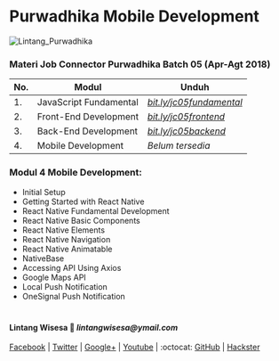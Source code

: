# Purwadhika Mobile Development

![Lintang_Purwadhika](https://static.wixstatic.com/media/2e6af2_f69a4271c3534ae1869a7ed63e278b2b~mv2.png/v1/fill/w_246,h_39,al_c,usm_0.66_1.00_0.01/2e6af2_f69a4271c3534ae1869a7ed63e278b2b~mv2.png)

### Materi Job Connector Purwadhika Batch 05 (Apr-Agt 2018)

No.|Modul|Unduh
-----|-----|-----
1.|JavaScript Fundamental|*[bit.ly/jc05fundamental](https://github.com/LintangWisesa/Purwadhika-JC05-01_JSfundamental)*
2.|Front-End Development|*[bit.ly/jc05frontend](https://github.com/LintangWisesa/Purwadhika-JC05-02_FrontEnd)*
3.|Back-End Development|*[bit.ly/jc05backend](https://github.com/LintangWisesa/Purwadhika-JC05-03_BackEndWeb)*
4.|Mobile Development|*Belum tersedia*

### Modul 4 Mobile Development:

- Initial Setup
- Getting Started with React Native
- React Native Fundamental Development
- React Native Basic Components
- React Native Elements
- React Native Navigation
- React Native Animatable
- NativeBase
- Accessing API Using Axios
- Google Maps API
- Local Push Notification
- OneSignal Push Notification

#

#### Lintang Wisesa :love_letter: _lintangwisesa@ymail.com_

[Facebook](https://www.facebook.com/lintangbagus) | 
[Twitter](https://twitter.com/Lintang_Wisesa) |
[Google+](https://plus.google.com/u/0/+LintangWisesa1) |
[Youtube](https://www.youtube.com/user/lintangbagus) | 
:octocat: [GitHub](https://github.com/LintangWisesa) |
[Hackster](https://www.hackster.io/lintangwisesa)
